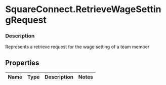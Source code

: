 # SquareConnect.RetrieveWageSettingRequest

### Description

Represents a retrieve request for the wage setting of a team member

## Properties
Name | Type | Description | Notes
------------ | ------------- | ------------- | -------------


